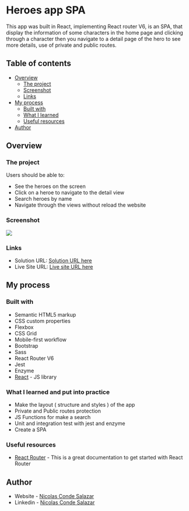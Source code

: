 # Heroes app SPA

This app was built in React, implementing React router V6, is an SPA, that display the information of some characters in the home page and clicking through a character then you navigate to a detail page of the hero to see more details, use of private and public routes.


## Table of contents

- [Overview](#overview)
  - [The project](#the-project)
  - [Screenshot](#screenshot)
  - [Links](#links)
- [My process](#my-process)
  - [Built with](#built-with)
  - [What I learned](#what-i-learned)
  - [Useful resources](#useful-resources)
- [Author](#author)


## Overview

### The project

Users should be able to:

- See the heroes on the screen
- Click on a heroe to navigate to the detail view
- Search heroes by name
- Navigate through the views without reload the website

### Screenshot

![](./public/preview.png)

### Links

- Solution URL: [Solution URL here](https://github.com/ncondes/heroes-app)
- Live Site URL: [Live site URL here](https://gifted-perlman-c23280.netlify.app/)

## My process

### Built with

- Semantic HTML5 markup
- CSS custom properties
- Flexbox
- CSS Grid
- Mobile-first workflow
- Bootstrap
- Sass
- React Router V6
- Jest
- Enzyme
- [React](https://reactjs.org/) - JS library


### What I learned and put into practice

- Make the layout ( structure and styles ) of the app
- Private and Public routes protection
- JS Functions for make a search
- Unit and integration test with jest and enzyme
- Create a SPA

### Useful resources

- [React Router](https://reactrouter.com/docs/en/v6) - This is a great documentation to get started with React Router

## Author

- Website - [Nicolas Conde Salazar](https://www.ncondes.com)
- Linkedin - [Nicolas Conde Salazar](https://www.linkedin.com/in/ncondes/)

